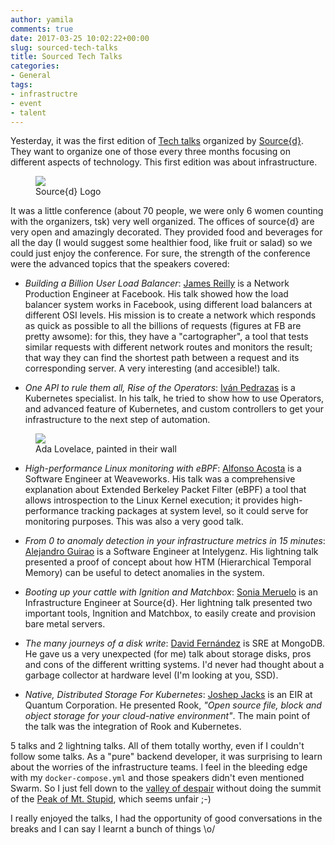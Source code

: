 ```yaml
---
author: yamila
comments: true
date: 2017-03-25 10:02:22+00:00
slug: sourced-tech-talks
title: Sourced Tech Talks
categories:
- General
tags:
- infrastructre
- event
- talent
---
```


Yesterday, it was the first edition of <a href="http://talks.sourced.tech" target="_new">Tech talks</a> organized by <a href="http://sourced.tech" target="_new">Source{d}</a>. They want to organize one of those every three months focusing on different aspects of technology. This first edition was about infrastructure.
<!--more-->

<figure>
<img src="https://c1.staticflickr.com/3/2871/32812484614_9957b3b9e3.jpg" />
<figcaption>Source{d} Logo</figcaption>
</figure>

It was a little conference (about 70 people, we were only 6 women counting with the organizers, tsk) very well organized. The offices of source{d} are very open and amazingly decorated. They provided food and beverages for all the day (I would suggest some healthier food, like fruit or salad) so we could just enjoy the conference. For sure, the strength of the conference were the advanced topics that the speakers covered:

* <em>Building a Billion User Load Balancer</em>: <a href="https://twitter.com/servsockd" target="_new">James Reilly</a> is a Network Production Engineer at Facebook. His talk showed how the load balancer system works in Facebook, using different load balancers at different OSI levels. His mission is to create a network which responds as quick as possible to all the billions of requests (figures at FB are pretty awsome): for this, they have a "cartographer", a tool that tests similar requests with different network routes and monitors the result; that way they can find the shortest path between a request and its corresponding server. A very interesting (and accesible!) talk.

* <em>One API to rule them all, Rise of the Operators</em>: <a href="https://twitter.com/ipedrazas" target="_new">Iván Pedrazas</a> is a Kubernetes specialist. In his talk, he tried to show how to use Operators, and advanced feature of Kubernetes, and custom controllers to get your infrastructure to the next step of automation.

<figure>
  <img src="http://talks.sourced.tech/img/venue/lovelace.jpg" />
  <figcaption>Ada Lovelace, painted in their wall</figcaption>
</figure>

* <em>High-performance Linux monitoring with eBPF</em>: <a href="https://twitter.com/2opremio" target="_new">Alfonso Acosta</a> is a Software Engineer at Weaveworks. His talk was a comprehensive explanation about Extended Berkeley Packet Filter (eBPF) a tool that allows introspection to the Linux Kernel execution; it provides high-performance tracking packages at system level, so it could serve for monitoring purposes. This was also a very good talk.

* <em>From 0 to anomaly detection in your infrastructure metrics in 15 minutes</em>: <a href="https://twitter.com/lekum" target="_new">Alejandro Guirao</a> is a Software Engineer at Intelygenz. His lightning talk presented a proof of concept about how HTM (Hierarchical Temporal Memory) can be useful to detect anomalies in the system.

* <em>Booting up your cattle with Ignition and Matchbox</em>: <a href="https://twitter.com/tekess" target="_new">Sonia Meruelo</a> is an Infrastructure Engineer at Source{d}. Her lightning talk presented two important tools, Ingnition and Matchbox, to easily create and provision bare metal servers.


* <em>The many journeys of a disk write</em>: <a href="https://twitter.com/deibyz" target="_new">David Fernández</a> is SRE at MongoDB. He gave us a very unexpected (for me) talk about storage disks, pros and cons of the different writting systems. I'd never had thought about a garbage collector at hardware level (I'm looking at you, SSD).

* <em>Native, Distributed Storage For Kubernetes</em>: <a href="https://twitter.com/asynchio" target="_new">Joshep Jacks</a> is an EIR at Quantum Corporation. He presented Rook, <em>"Open source file, block and object storage for your cloud-native environment"</em>. The main point of the talk was the integration of Rook and Kubernetes.

5 talks and 2 lightning talks. All of them totally worthy, even if I couldn't follow some talks. As a "pure" backend developer, it was surprising to learn about the worries of the infrastructure teams. I feel in the bleeding edge with my `docker-compose.yml` and those speakers didn't even mentioned Swarm. So I just fell down to the <a href="https://en.wikipedia.org/wiki/Dunning%E2%80%93Kruger_effect" target="_new">valley of despair</a> without doing the summit of the <a href="https://understandinginnovation.files.wordpress.com/2015/06/dunning-kruger-0011.jpg" target="_new">Peak of Mt. Stupid</a>, which seems unfair ;-)

I really enjoyed the talks, I had the opportunity of good conversations in the breaks and I can say I learnt a bunch of things \o/
